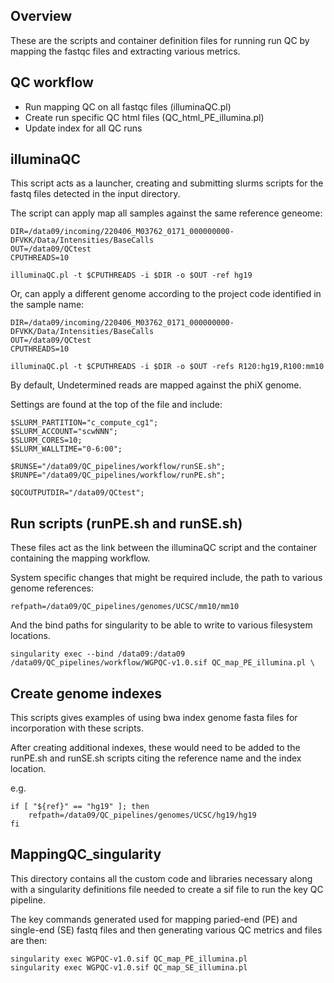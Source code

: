## Overview

These are the scripts and container definition files for running run QC by mapping the fastqc files and extracting various metrics.

## QC workflow
* Run mapping QC on all fastqc files (illuminaQC.pl)
* Create run specific QC html files (QC_html_PE_illumina.pl)
* Update index for all QC runs

	
## illuminaQC

This script acts as a launcher, creating and submitting slurms scripts for the fastq files detected in the input directory.

The script can apply map all samples against the same reference geneome:

```
DIR=/data09/incoming/220406_M03762_0171_000000000-DFVKK/Data/Intensities/BaseCalls
OUT=/data09/QCtest
CPUTHREADS=10

illuminaQC.pl -t $CPUTHREADS -i $DIR -o $OUT -ref hg19
```

Or, can apply a different genome according to the project code identified in the sample name:

```
DIR=/data09/incoming/220406_M03762_0171_000000000-DFVKK/Data/Intensities/BaseCalls
OUT=/data09/QCtest
CPUTHREADS=10

illuminaQC.pl -t $CPUTHREADS -i $DIR -o $OUT -refs R120:hg19,R100:mm10
```

By default, Undetermined reads are mapped against the phiX genome.



Settings are found at the top of the file and include:

```
$SLURM_PARTITION="c_compute_cg1";
$SLURM_ACCOUNT="scwNNN";
$SLURM_CORES=10;
$SLURM_WALLTIME="0-6:00";

$RUNSE="/data09/QC_pipelines/workflow/runSE.sh";
$RUNPE="/data09/QC_pipelines/workflow/runPE.sh";

$QCOUTPUTDIR="/data09/QCtest";
```
	
## Run scripts (runPE.sh and runSE.sh)

These files act as the link between the illuminaQC script and the container containing the mapping workflow.

System specific changes that might be required include, the path to various genome references:

```
refpath=/data09/QC_pipelines/genomes/UCSC/mm10/mm10
```

And the bind paths for singularity to be able to write to various filesystem locations.

```
singularity exec --bind /data09:/data09 /data09/QC_pipelines/workflow/WGPQC-v1.0.sif QC_map_PE_illumina.pl \
```



## Create genome indexes
This scripts gives examples of using bwa index genome fasta files for incorporation with these scripts.


After creating additional indexes, these would need to be added to the runPE.sh and runSE.sh scripts citing the reference name and the index location.

e.g.
```
if [ "${ref}" == "hg19" ]; then
    refpath=/data09/QC_pipelines/genomes/UCSC/hg19/hg19
fi
```


## MappingQC_singularity

This directory contains all the custom code and libraries necessary along with a singularity definitions file needed to create a sif file to run the key QC pipeline.

The key commands generated used for mapping paried-end (PE) and single-end (SE) fastq files and then generating various QC metrics and files are then:

```
singularity exec WGPQC-v1.0.sif QC_map_PE_illumina.pl
singularity exec WGPQC-v1.0.sif QC_map_SE_illumina.pl

```